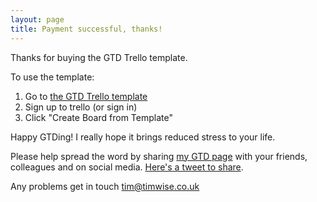 ```yaml
---
layout: page
title: Payment successful, thanks!
---
```


Thanks for buying the GTD Trello template.

To use the template:

1. Go to [the GTD Trello template](https://trello.com/b/4L9ezgRP/gtd/timabell2/recommend)
2. Sign up to trello (or sign in)
3. Click "Create Board from Template"

Happy GTDing! I really hope it brings reduced stress to your life.

Please help spread the word by sharing [my GTD page](https://timwise.co.uk/2020/09/15/effective-gtd-with-trello/) with your friends, colleagues and on social media. [Here's a tweet to share](https://twitter.com/intent/tweet?text=I%20just%20bought%20Tim%27s%20GTD%20template.%20%3D%3D%3E%20Read%20this%3A%20%22Effective%20GTD%20with%20Trello%22%20by%20%40tim_abell%20https%3A%2F%2Ftimwise.co.uk%2F2020%2F09%2F15%2Feffective-gtd-with-trello%2F%20).

Any problems get in touch <tim@timwise.co.uk>
